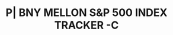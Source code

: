 ---
layout: asset
title: P| BNY MELLON S&P 500 INDEX TRACKER -C                      
isin: IE0004240754
---